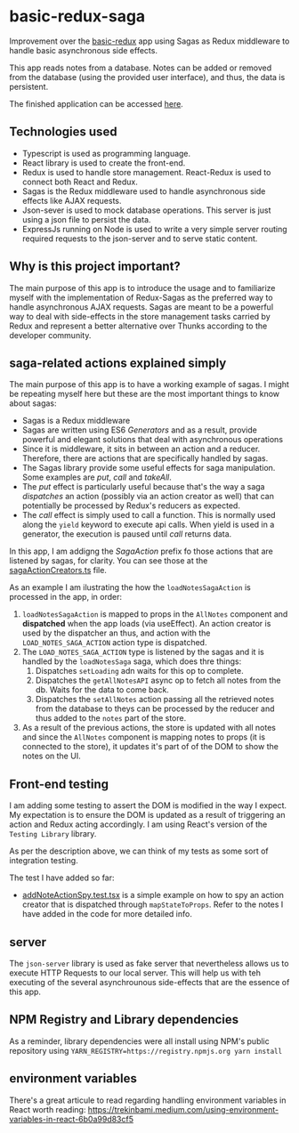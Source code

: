 # basic-redux-saga

Improvement over the [basic-redux](https://github.com/iromero25/basic-redux) app using Sagas as Redux middleware to handle basic asynchronous side effects.

This app reads notes from a database. Notes can be added or removed from the database (using the provided user interface), and thus, the data is persistent.

The finished application can be accessed [here](https://iromero-basic-redux-saga.herokuapp.com/).

## Technologies used

- Typescript is used as programming language.
- React library is used to create the front-end.
- Redux is used to handle store management. React-Redux is used to connect both React and Redux.
- Sagas is the Redux middleware used to handle asynchronous side effects like AJAX requests.
- Json-sever is used to mock database operations. This server is just using a json file to persist the data.
- ExpressJs running on Node is used to write a very simple server routing required requests to the json-server and to serve static content.

## Why is this project important?

The main purpose of this app is to introduce the usage and to familiarize myself with the implementation of Redux-Sagas
as the preferred way to handle asynchronous AJAX requests. Sagas are meant to be a powerful way to deal with side-effects in the store management tasks carried by Redux and represent a better alternative over Thunks according to the developer community.

## saga-related actions explained simply

The main purpose of this app is to have a working example of sagas. I might be repeating myself here but these are the most important things to know about sagas:

- Sagas is a Redux middleware
- Sagas are written using ES6 _Generators_ and as a result, provide powerful and elegant solutions that deal with asynchronous operations
- Since it is middleware, it sits in between an action and a reducer. Therefore, there are actions that are specifically handled by sagas.
- The Sagas library provide some useful effects for saga manipulation. Some examples are _put_, _call_ and _takeAll_.
- The _put_ effect is particularly useful because that's the way a saga _dispatches_ an action (possibly via an action creator as well) that can potentially be processed by Redux's reducers as expected.
- The _call_ effect is simply used to call a function. This is normally used along the `yield` keyword to execute api calls. When yield is used in a generator, the execution is paused until _call_ returns data.

In this app, I am addigng the _SagaAction_ prefix fo those actions that are listened by sagas, for clarity. You can see those at the [sagaActionCreators.ts](./src/redux/actions/sagasActionCreators.ts) file.

As an example I am ilustrating the how the `loadNotesSagaAction` is processed in the app, in order:

1. `loadNotesSagaAction` is mapped to props in the `AllNotes` component and **dispatched** when the app loads (via useEffect). An action creator is used by the dispatcher an thus, and action with the `LOAD_NOTES_SAGA_ACTION` action type is dispatched.
1. The `LOAD_NOTES_SAGA_ACTION` type is listened by the sagas and it is handled by the `loadNotesSaga` saga, which does thre things:
   1. Dispatches `setLoading` adn waits for this op to complete.
   1. Dispatches the `getAllNotesAPI` async op to fetch all notes from the db. Waits for the data to come back.
   1. Dispatches the `setAllNotes` action passing all the retrieved notes from the database to theys can be processed by the reducer and thus added to the `notes` part of the store.
1. As a result of the previous actions, the store is updated with all notes and since the `AllNotes` component is mapping notes to props (it is connected to the store), it updates it's part of of the DOM to show the notes on the UI.

## Front-end testing

I am adding some testing to assert the DOM is modified in the way I expect. My expectation is to ensure the DOM is updated as a result of triggering an action and Redux acting accordingly. I am using React's version of the `Testing Library` library.

As per the description above, we can think of my tests as some sort of integration testing.

The test I have added so far:

- [addNoteActionSpy.test.tsx](/.src/redux/actions/addNoteActionSpy.test.tsx) is a simple example on how to spy an action creator that is dispatched through `mapStateToProps`. Refer to the notes I have added in the code for more detailed info.

## server

The `json-server` library is used as fake server that nevertheless allows us to execute HTTP Requests to our local server. This will help us with teh executing of the several asynchrounous side-effects that are the essence of this app.

## NPM Registry and Library dependencies

As a reminder, library dependencies were all install using NPM's public repository using
`YARN_REGISTRY=https://registry.npmjs.org yarn install`

## environment variables

There's a great articule to read regarding handling environment variables in React worth reading: https://trekinbami.medium.com/using-environment-variables-in-react-6b0a99d83cf5
